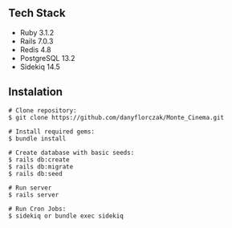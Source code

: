 ## Tech Stack

- Ruby 3.1.2
- Rails 7.0.3
- Redis 4.8
- PostgreSQL 13.2
- Sidekiq 14.5

## Instalation

```
# Clone repository:
$ git clone https://github.com/danyflorczak/Monte_Cinema.git

# Install required gems:
$ bundle install

# Create database with basic seeds:
$ rails db:create
$ rails db:migrate
$ rails db:seed

# Run server
$ rails server

# Run Cron Jobs:
$ sidekiq or bundle exec sidekiq
```
